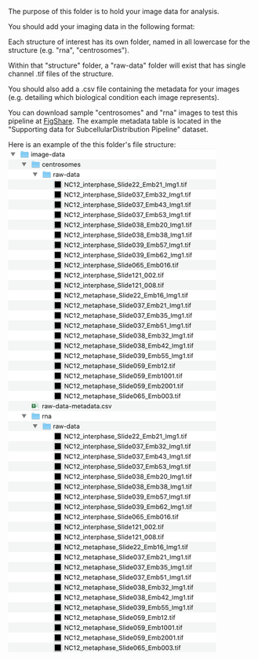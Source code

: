The purpose of this folder is to hold your image data for analysis.

You should add your imaging data in the following format:

Each structure of interest has its own folder, named in all lowercase for the structure (e.g. "rna", "centrosomes").

Within that "structure" folder, a "raw-data" folder will exist that has single channel .tif files of the structure.

You should also add a .csv file containing the metadata for your images (e.g. detailing which biological condition each image represents).

You can download sample "centrosomes" and "rna" images to test this pipeline at [FigShare](https://figshare.com/projects/SubcellularDistribution_pipeline/86732). The example metadata table is located in the "Supporting data for SubcellularDistribution Pipeline" dataset.

Here is an example of the this folder's file structure:
![image-data-folder-structure.png](/documentation/image-data-folder-structure.png)
